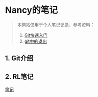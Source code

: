 # Nancy的笔记

> 本网站仅用于个人笔记记录，参考资料：  
>
> 1. [Git快速入门](https://www.yiibai.com/git/git-quick-start.html)  
> 2. [git中的退出](https://www.cnblogs.com/truelycloud/p/10356124.html#:~:text=UNIX%20%E7%B3%BB%E7%BB%9F%E4%B8%8B%E9%80%80%E5%87%BA%20git%20commit%20%E7%BC%96%E8%BE%91%E5%99%A8%20%E5%A6%82%E6%9E%9C%E6%98%AF%20Emacs%20%E7%BC%96%E8%BE%91%E5%99%A8%EF%BC%8C%E8%BE%93%E5%85%A5,X%20%2B%20Ctrl%20C%EF%BC%88%E9%80%80%E5%87%BA%EF%BC%89%20%E5%A6%82%E6%9E%9C%E6%98%AFVIM%E7%BC%96%E8%BE%91%E5%99%A8%EF%BC%8C%E8%BE%93%E5%85%A5%20ESC%20%2B%20%3Awq)

## 1. Git介绍  

## 2. RL笔记

[笔记](https://nancyzheng0213.github.io/note.html)  
